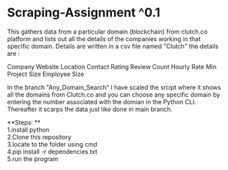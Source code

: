 # Scraping-Assignment ^0.1

This gathers data from a particular domain (blockchain) from clutch.co platform and lists out all the details of the companies working in that specific domain.
Details are written in a csv file named "Clutch"
the details are : 

Company
Website
Location
Contact
Rating
Review Count
Hourly Rate
Min Project Size
Employee Size

In the branch "Any_Domain_Search" I have scaled the srcipt where it shows all the domains from Clutch.co and you can choose any specific domain by entering the number associated with the domian in the Python CLI. Thereafter it scarps the data just like done in main branch.

**Steps: ** <br />
1.install python <br />
2.Clone this repository <br />
3.locate to the folder using cmd <br />
4.pip install -r dependencies.txt <br />
5.run the program <br />
